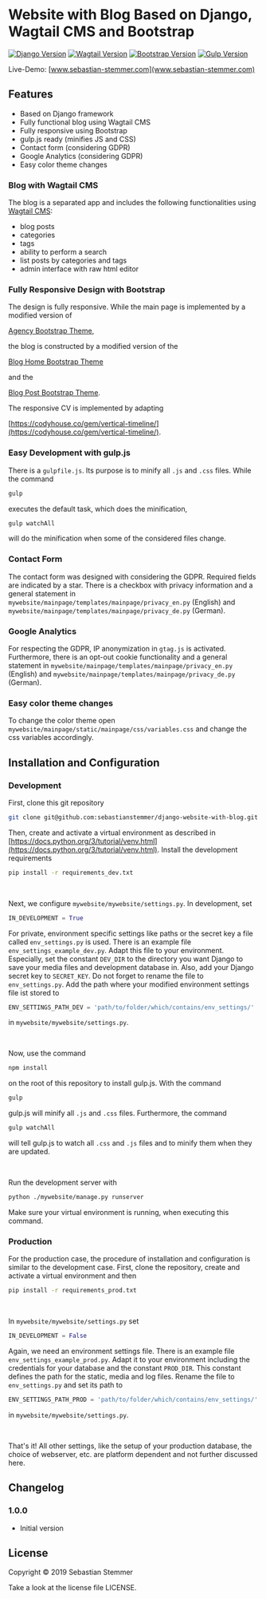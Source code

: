 # Website with Blog Based on Django, Wagtail CMS and Bootstrap

[![Django Version](https://img.shields.io/badge/Django-2.1.5-brightgreen.svg)](https://www.djangoproject.com/)
[![Wagtail Version](https://img.shields.io/badge/Wagtail-2.4-brightgreen.svg)](https://wagtail.io/)
[![Bootstrap Version](https://img.shields.io/badge/Bootstrap-4.2.1-brightgreen.svg)](https://getbootstrap.com/)
[![Gulp Version](https://img.shields.io/badge/gulp.js-4.0.0-brightgreen.svg)](https://gulpjs.com/) 

Live-Demo: [www.sebastian-stemmer.com](www.sebastian-stemmer.com)

## Features

- Based on Django framework
- Fully functional blog using Wagtail CMS
- Fully responsive using Bootstrap
- gulp.js ready (minifies JS and CSS)
- Contact form (considering GDPR)
- Google Analytics (considering GDPR)
- Easy color theme changes

### Blog with Wagtail CMS

The blog is a separated app and includes the following functionalities using [Wagtail CMS](https://wagtail.io/):

- blog posts
- categories
- tags
- ability to perform a search  
- list posts by categories and tags
- admin interface with raw html editor

### Fully Responsive Design with Bootstrap

The design is fully responsive. While the main page is implemented by a modified version of

[Agency Bootstrap Theme](https://startbootstrap.com/themes/agency/),

the blog is constructed by a modified version of the

[Blog Home Bootstrap Theme](https://startbootstrap.com/templates/blog-home/)

and the

[Blog Post Bootstrap Theme](https://startbootstrap.com/templates/blog-post/).

The responsive CV is implemented by adapting

[https://codyhouse.co/gem/vertical-timeline/](https://codyhouse.co/gem/vertical-timeline/).

### Easy Development with gulp.js

There is a ``gulpfile.js``. Its purpose is to minify all ``.js`` and ``.css`` files. While the command

```bash
gulp
```

executes the default task, which does the minification,

```bash
gulp watchAll
```

will do the minification when some of the considered files change.

### Contact Form

The contact form was designed with considering the GDPR. Required fields are indicated by a star. There is a checkbox with privacy information and a general statement in ``mywebsite/mainpage/templates/mainpage/privacy_en.py`` (English) and ``mywebsite/mainpage/templates/mainpage/privacy_de.py`` (German).

### Google Analytics

For respecting the GDPR, IP anonymization in ``gtag.js`` is activated. Furthermore, there is an opt-out cookie functionality and a general statement in ``mywebsite/mainpage/templates/mainpage/privacy_en.py`` (English) and ``mywebsite/mainpage/templates/mainpage/privacy_de.py`` (German).

### Easy color theme changes

To change the color theme open ``mywebsite/mainpage/static/mainpage/css/variables.css`` and change the css variables accordingly.

## Installation and Configuration

### Development

First, clone this git repository

```bash
git clone git@github.com:sebastianstemmer/django-website-with-blog.git
```

Then, create and activate a virtual environment as described in [https://docs.python.org/3/tutorial/venv.html](https://docs.python.org/3/tutorial/venv.html). Install the development requirements

```bash
pip install -r requirements_dev.txt
```

<br>

Next, we configure ``mywebsite/mywebsite/settings.py``. In development, set

```python
IN_DEVELOPMENT = True
```

For private, environment specific settings like paths or the secret key a file called ``env_settings.py`` is used. There is an example file ``env_settings_example_dev.py``. Adapt this file to your environment. Especially, set the constant ``DEV_DIR`` to the directory you want Django to save your media files and development database in. Also, add your Django secret key to ``SECRET_KEY``. Do not forget to rename the file to ``env_settings.py``. Add the path where your modified environment settings file ist stored to

```python
ENV_SETTINGS_PATH_DEV = 'path/to/folder/which/contains/env_settings/'
```

in ``mywebsite/mywebsite/settings.py``.

<br>

Now, use the command

```bash
npm install
```

on the root of this repository to install gulp.js. With the command

```bash
gulp
```

gulp.js will minify all ``.js`` and ``.css`` files. Furthermore, the command

```bash
gulp watchAll
```

will tell gulp.js to watch all ``.css`` and ``.js`` files and to minify them when they are updated.

<br>

Run the development server with

```bash
python ./mywebsite/manage.py runserver
```

Make sure your virtual environment is running, when executing this command.

### Production

For the production case, the procedure of installation and configuration is similar to the development case. First, clone the repository, create and activate a virtual environment and then

```bash
pip install -r requirements_prod.txt
```

<br>

In ``mywebsite/mywebsite/settings.py`` set

```python
IN_DEVELOPMENT = False
```

Again, we need an environment settings file. There is an example file ``env_settings_example_prod.py``. Adapt it to your environment including the credentials for your database and the constant ``PROD_DIR``. This constant defines the path for the static, media and log files. Rename the file to ``env_settings.py`` and set its path to

```python
ENV_SETTINGS_PATH_PROD = 'path/to/folder/which/contains/env_settings/'
```

in ``mywebsite/mywebsite/settings.py``.

<br>

That's it! All other settings, like the setup of your production database, the choice of webserver, etc. are platform dependent and not further discussed here.

## Changelog

### 1.0.0

- Initial version

## License

Copyright © 2019 Sebastian Stemmer

Take a look at the license file LICENSE.